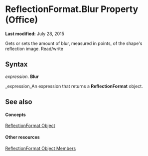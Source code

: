 
# ReflectionFormat.Blur Property (Office)

 **Last modified:** July 28, 2015

Gets or sets the amount of blur, measured in points, of the shape's reflection image. Read/write

## Syntax

 _expression_. **Blur**

 _expression_An expression that returns a  **ReflectionFormat** object.


## See also


#### Concepts


 [ReflectionFormat Object](9684dbb3-5b99-113b-9808-1173fdd719a9.md)
#### Other resources


 [ReflectionFormat Object Members](040424e8-2903-8416-c294-872d872d5277.md)
